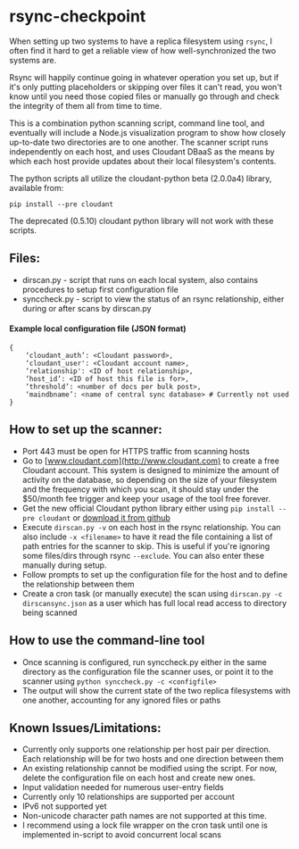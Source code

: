 # rsync-checkpoint
When setting up two systems to have a replica filesystem using `rsync`, I often find it hard to get a reliable view of how well-synchronized the two systems are.  

Rsync will happily continue going in whatever operation you set up, but if it's only putting placeholders or skipping over files it can't read, you won't know until you need those copied files or manually go through and check the integrity of them all from time to time.

This is a combination python scanning script, command line tool, and eventually will include a Node.js visualization program to show how closely up-to-date two directories are to one another.  The scanner script runs independently on each host, and uses Cloudant DBaaS  as the means by which each host provide updates about their local filesystem's contents.

The python scripts all utilize the cloudant-python beta (2.0.0a4) library, available from:

	pip install --pre cloudant
	
The deprecated (0.5.10) cloudant python library will not work with these scripts.

## Files:
* dirscan.py - script that runs on each local system, also contains procedures to setup first configuration file
* synccheck.py - script to view the status of an rsync relationship, either during or after scans by dirscan.py


#### Example local configuration file (JSON format)

	{
		‘cloudant_auth’: <Cloudant password>,
		‘cloudant_user': <Cloudant account name>,
		‘relationship': <ID of host relationship>,
		‘host_id’: <ID of host this file is for>,
		‘threshold’: <number of docs per bulk post>,
		‘maindbname’: <name of central sync database> # Currently not used
	}

## How to set up the scanner:
* Port 443 must be open for HTTPS traffic from scanning hosts
* Go to [www.cloudant.com](http://www.cloudant.com) to create a free Cloudant account.  This system is designed to minimize the amount of activity on the database, so depending on the size of your filesystem and the frequency with which you scan, it should stay under the $50/month fee trigger and keep your usage of the tool free forever.
* Get the new official Cloudant python library either using `pip install --pre cloudant` or [download it from github](https://github.com/cloudant/python-cloudant)
* Execute `dirscan.py -v` on each host in the rsync relationship. You can also include `-x <filename>` to have it read the file containing a list of path entries for the scanner to skip. This is useful if you're ignoring some files/dirs through rsync `--exclude`.  You can also enter these manually during setup.
* Follow prompts to set up the configuration file for the host and to define the relationship between them
* Create a cron task (or manually execute) the scan using `dirscan.py -c dirscansync.json` as a user which has full local read access to directory being scanned

## How to use the command-line tool
* Once scanning is configured, run synccheck.py either in the same directory as the configuration file the scanner uses, or point it to the scanner using `python synccheck.py -c <configfile>`
* The output will show the current state of the two replica filesystems with one another, accounting for any ignored files or paths
    
## Known Issues/Limitations:
* Currently only supports one relationship per host pair per direction. Each relationship will be for two hosts and one direction between them
* An existing relationship cannot be modified using the script. For now, delete the configuration file on each host and create new ones.
* Input validation needed for numerous user-entry fields
* Currently only 10 relationships are supported per account
* IPv6 not supported yet
* Non-unicode character path names are not supported at this time.
* I recommend using a lock file wrapper on the cron task until one is implemented in-script to avoid concurrent local scans
